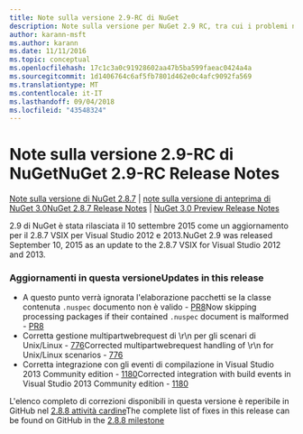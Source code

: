 ```yaml
---
title: Note sulla versione 2.9-RC di NuGet
description: Note sulla versione per NuGet 2.9 RC, tra cui i problemi noti, correzioni di bug, funzionalità aggiunte e dcr.
author: karann-msft
ms.author: karann
ms.date: 11/11/2016
ms.topic: conceptual
ms.openlocfilehash: 17c1c3a0c91928602aa47b5ba599faeac0424a4a
ms.sourcegitcommit: 1d1406764c6af5fb7801d462e0c4afc9092fa569
ms.translationtype: MT
ms.contentlocale: it-IT
ms.lasthandoff: 09/04/2018
ms.locfileid: "43548324"
---
```

# <a name="nuget-29-rc-release-notes"></a><span data-ttu-id="32ba7-103">Note sulla versione 2.9-RC di NuGet</span><span class="sxs-lookup"><span data-stu-id="32ba7-103">NuGet 2.9-RC Release Notes</span></span>

<span data-ttu-id="32ba7-104">[Note sulla versione di NuGet 2.8.7](../release-notes/nuget-2.8.7.md) | [note sulla versione di anteprima di NuGet 3.0](../release-notes/nuget-3.0-preview.md)</span><span class="sxs-lookup"><span data-stu-id="32ba7-104">[NuGet 2.8.7 Release Notes](../release-notes/nuget-2.8.7.md) | [NuGet 3.0 Preview Release Notes](../release-notes/nuget-3.0-preview.md)</span></span>

<span data-ttu-id="32ba7-105">2.9 di NuGet è stata rilasciata il 10 settembre 2015 come un aggiornamento per il 2.8.7 VSIX per Visual Studio 2012 e 2013.</span><span class="sxs-lookup"><span data-stu-id="32ba7-105">NuGet 2.9 was released September 10, 2015 as an update to the 2.8.7 VSIX for Visual Studio 2012 and 2013.</span></span>

### <a name="updates-in-this-release"></a><span data-ttu-id="32ba7-106">Aggiornamenti in questa versione</span><span class="sxs-lookup"><span data-stu-id="32ba7-106">Updates in this release</span></span>

* <span data-ttu-id="32ba7-107">A questo punto verrà ignorata l'elaborazione pacchetti se la classe contenuta `.nuspec` documento non è valido - [PR8](https://github.com/NuGet/NuGet2/pull/8)</span><span class="sxs-lookup"><span data-stu-id="32ba7-107">Now skipping processing packages if their contained `.nuspec` document is malformed - [PR8](https://github.com/NuGet/NuGet2/pull/8)</span></span>
* <span data-ttu-id="32ba7-108">Corretta gestione multipartwebrequest di \r\n per gli scenari di Unix/Linux - [776](https://github.com/NuGet/Home/issues/776)</span><span class="sxs-lookup"><span data-stu-id="32ba7-108">Corrected multipartwebrequest handling of \r\n for Unix/Linux scenarios - [776](https://github.com/NuGet/Home/issues/776)</span></span>
* <span data-ttu-id="32ba7-109">Corretta integrazione con gli eventi di compilazione in Visual Studio 2013 Community edition - [1180](https://github.com/NuGet/Home/issues/1180)</span><span class="sxs-lookup"><span data-stu-id="32ba7-109">Corrected integration with build events in Visual Studio 2013 Community edition - [1180](https://github.com/NuGet/Home/issues/1180)</span></span>


<span data-ttu-id="32ba7-110">L'elenco completo di correzioni disponibili in questa versione è reperibile in GitHub nel [2.8.8 attività cardine](https://github.com/NuGet/Home/issues?q=milestone%3A2.8.8+is%3Aclosed)</span><span class="sxs-lookup"><span data-stu-id="32ba7-110">The complete list of fixes in this release can be found on GitHub in the [2.8.8 milestone](https://github.com/NuGet/Home/issues?q=milestone%3A2.8.8+is%3Aclosed)</span></span>
